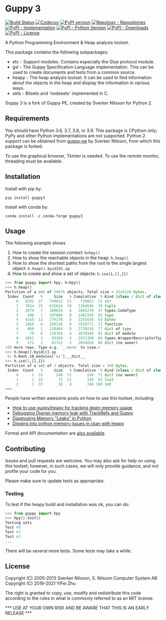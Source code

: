 # Guppy 3
[![Build Status](https://img.shields.io/travis/com/zhuyifei1999/guppy3?label=tests)](https://travis-ci.com/zhuyifei1999/guppy3) [![Codecov](https://img.shields.io/codecov/c/github/zhuyifei1999/guppy3)](https://codecov.io/gh/zhuyifei1999/guppy3) [![PyPI version](https://img.shields.io/pypi/v/guppy3)](https://pypi.org/project/guppy3/) [![Repology - Repositories](https://img.shields.io/repology/repositories/python:guppy3)](https://repology.org/project/python:guppy3/versions)  
[![PyPI - Implementation](https://img.shields.io/pypi/implementation/guppy3)](https://pypi.org/project/guppy3/) [![PyPI - Python Version](https://img.shields.io/pypi/pyversions/guppy3)](https://pypi.org/project/guppy3/) [![PyPI - Downloads](https://img.shields.io/pypi/dm/guppy3)](https://pypistats.org/packages/guppy3) [![PyPI - License](https://img.shields.io/pypi/l/guppy3)](https://github.com/zhuyifei1999/guppy3/blob/master/LICENSE)

A Python Programming Environment & Heap analysis toolset.

This package contains the following subpackages:
* etc - Support modules. Contains especially the Glue protocol module.
* gsl - The Guppy Specification Language implementation. This can be used
  to create documents and tests from a common source.
* heapy - The heap analysis toolset. It can be used to find information about
  the objects in the heap and display the information in various ways.
* sets - Bitsets and 'nodesets' implemented in C.

Guppy 3 is a fork of Guppy-PE, created by Sverker Nilsson for Python 2.

## Requirements

You should have Python 3.6, 3.7, 3.8, or 3.9. This package is CPython only;
PyPy and other Python implementations are not supported. Python 2 support
can be obtained from [guppy-pe](http://guppy-pe.sourceforge.net/) by
Sverker Nilsson, from which this package is forked.

To use the graphical browser, Tkinter is needed.
To use the remote monitor, threading must be available.

## Installation

Install with pip by:

```
pip install guppy3
```

Install with conda by:
```
conda install -c conda-forge guppy3
```

## Usage

The following example shows

1. How to create the session context: `h=hpy()`
2. How to show the reachable objects in the heap: `h.heap()`
4. How to show the shortest paths from the root to the single largest object: `h.heap().byid[0].sp`
3. How to create and show a set of objects: `h.iso(1,[],{})`

```python
>>> from guppy import hpy; h=hpy()
>>> h.heap()
Partition of a set of 30976 objects. Total size = 3544220 bytes.
 Index  Count   %     Size   % Cumulative  % Kind (class / dict of class)
     0   8292  27   739022  21    739022  21 str
     1   7834  25   625624  18   1364646  39 tuple
     2   2079   7   300624   8   1665270  47 types.CodeType
     3    400   1   297088   8   1962358  55 type
     4   4168  13   279278   8   2241636  63 bytes
     5   1869   6   269136   8   2510772  71 function
     6    400   1   228464   6   2739236  77 dict of type
     7     79   0   139704   4   2878940  81 dict of module
     8   1061   3    93368   3   2972308  84 types.WrapperDescriptorType
     9    172   1    81712   2   3054020  86 dict (no owner)
<89 more rows. Type e.g. '_.more' to view.>
>>> h.heap().byid[0].sp
 0: h.Root.i0_modules['os'].__dict__
>>> h.iso(1,[],{})
Partition of a set of 3 objects. Total size = 348 bytes.
 Index  Count   %     Size   % Cumulative  % Kind (class / dict of class)
     0      1  33      248  71       248  71 dict (no owner)
     1      1  33       72  21       320  92 list
     2      1  33       28   8       348 100 int
>>>
```

People have written awesome posts on how to use this toolset, including:
* [How to use guppy/heapy for tracking down memory usage](https://smira.ru/wp-content/uploads/2011/08/heapy.html)
* [Debugging Django memory leak with TrackRefs and Guppy](https://opensourcehacker.com/2008/03/07/debugging-django-memory-leak-with-trackrefs-and-guppy/)
* [Diagnosing Memory "Leaks" in Python](https://chase-seibert.github.io/blog/2013/08/03/diagnosing-memory-leaks-python.html)
* [Digging into python memory issues in ckan with heapy](https://leastsignificant.blogspot.com/2015/06/digging-into-python-memory-issues-in.html)

Formal and API documentation are [also available](https://zhuyifei1999.github.io/guppy3/).

## Contributing

Issues and pull requests are welcome. You may also ask for help on using this
toolset; however, in such cases, we will only provide guidance, and not profile
your code for you.

Please make sure to update tests as appropriate.

### Testing

To test if the heapy build and installation was ok, you can do:

```python
>>> from guppy import hpy
>>> hpy().test()
Testing sets
Test #0
Test #1
Test #2
...
```

There will be several more tests. Some tests may take a while.

## License

Copyright (C) 2005-2013 Sverker Nilsson, S. Nilsson Computer System AB  
Copyright (C) 2019-2021 YiFei Zhu

The right is granted to copy, use, modify and redistribute this code
according to the rules in what is commonly referred to as an MIT
license.

*** USE AT YOUR OWN RISK AND BE AWARE THAT THIS IS AN EARLY RELEASE ***

